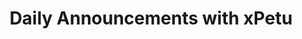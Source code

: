 ---
layout: event-details
title: Daily Announcements with xPetu
timezone: -0500
location: Stage Chat
day: 1
category: bootcamp-6
track: noob
presenter:
---